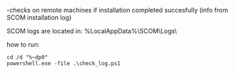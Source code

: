 -checks on remote machines if installation completed succesfully (info from SCOM installation log)

SCOM logs are located in: %LocalAppData%\SCOM\Logs\

how to run:
```batch
cd /d "%~dp0"
powershell.exe -file .\check_log.ps1
```